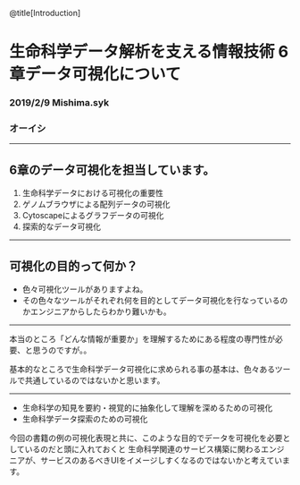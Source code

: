 @title[Introduction]
# 生命科学データ解析を支える情報技術 6章データ可視化について

### 2019/2/9 Mishima.syk

### オーイシ

---
## 6章のデータ可視化を担当しています。

1. 生命科学データにおける可視化の重要性
1. ゲノムブラウザによる配列データの可視化
1. Cytoscapeによるグラフデータの可視化
1. 探索的なデータ可視化


---
## 可視化の目的って何か？

- 色々可視化ツールがありますよね。
- その色々なツールがそれぞれ何を目的としてデータ可視化を行なっているのかエンジニアからしたらわかり難いかも。

---

本当のところ「どんな情報が重要か」を理解するためにある程度の専門性が必要、と思うのですが。。

基本的なところで生命科学データ可視化に求められる事の基本は、色々あるツールで共通しているのではないかと思います。


---

- 生命科学の知見を要約・視覚的に抽象化して理解を深めるための可視化
- 生命科学データ探索のための可視化

今回の書籍の例の可視化表現と共に、このような目的でデータを可視化を必要としているのだと頭に入れておくと
生命科学関連のサービス構築に関わるエンジニアが、サービスのあるべきUIをイメージしすくなるのではないかと考えています。


